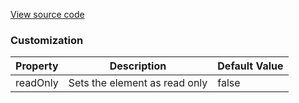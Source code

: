 [View source code](https://github.com/OMNIALowCode/omnia3-samples/blob/master/webcomponents/web-components/TimePicker/time-picker.js)


### Customization
| Property | Description                     | Default Value |
|----------|---------------------------------|---------------|
| readOnly | Sets the element as read only | false         |